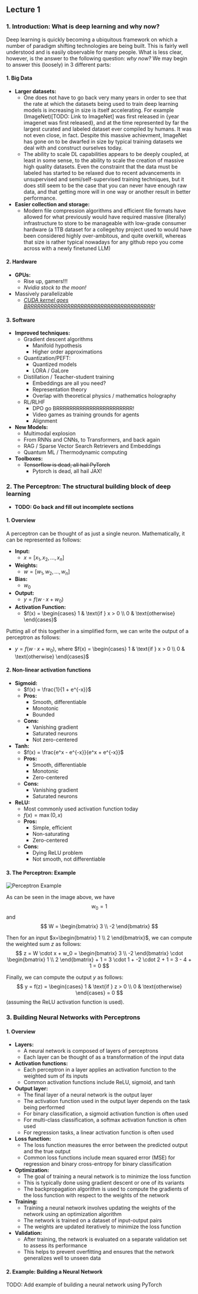 ## Lecture 1
### 1. Introduction: What is deep learning and why now?
Deep learning is quickly becoming a ubiquitous framework on which a number of paradigm shifting technologies are being built. This is fairly well understood and is easily observable for many people. What is less clear, however, is the answer to the following question: *why now?*
We may begin to answer this (loosely) in 3 different parts:
#### 1. **Big Data**
- **Larger datasets:**
    - One does not have to go back very many years in order to see that the rate at which the  datasets being used to train deep learning models is increasing in size is itself accelerating. For example (ImageNet)[TODO: Link to ImageNet] was first released in {year imagenet was first released}, and at the time represented by far the largest curated and labeled dataset ever compiled by humans. It was not even close, in fact. Despite this massive achievment, ImageNet has gone on to be dwarfed in size by typical training datasets we deal with and construct ourselves today. 
    - The ability to scale DL capabilities appears to be deeply coupled, at least in some sense, to the ability to scale the creation of massive high quality datasets. Even the constraint that the data must be labeled has started to be relaxed due to recent advancements in unsupervised and semi/self-supervised training techniques, but it does still seem to be the case that you can never have enough raw data, and that getting more will in one way or another result in better performance.
- **Easier collection and storage:**
    - Modern file compression algorithms and efficient file formats have allowed for what previously would have required massive (literally) infrastructure to store to be manageable with low-grade consumer hardware (a 1TB dataset for a college/toy project used to would have been considered highly over-ambitous, and quite overkill, whereas that size is rather typical nowadays for any github repo you come across with a newly finetuned LLM)
#### 2. **Hardware**
- **GPUs:**
    - Rise up, gamers!!!
    - *Nvidia stock to the moon!*
- Massively parallelizable
    - <u>*CUDA kernel goes BRRRRRRRRRRRRRRRRRRRRRRRRRRRRRRRRRRRRRR!*</u>
#### 3. Software
- **Improved techniques:**
    - Gradient descent algorithms
        - Manifold hypothesis
        - Higher order approximations
    - Quantization/PEFT:
        - Quantized models
        - LORA / GaLore
    - Distillation / Teacher-student training
        - Embeddings are all you need?
        - Representation theory
        - Overlap with theoretical physics / mathematics holography
    - RL/RLHF
        - DPO go BRRRRRRRRRRRRRRRRRRRRRRR!
        - Video games as training grounds for agents
        - Alignment
- **New Models:**
    - Multimodal explosion
    - From RNNs and CNNs, to Transformers, and back again
    - RAG / Sparse Vector Search Retrievers and Embeddings
    - Quantum ML / Thermodynamic computing
- **Toolboxes:**
    - <s>Tensorflow is dead, all hail PyTorch</s>
        - Pytorch is dead, all hail JAX!
### 2. The Perceptron: The structural building block of deep learning
- **TODO: Go back and fill out incomplete sections**
#### 1. Overview
A perceptron can be thought of as just a single neuron. Mathematically, it can be represented as follows:
- **Input:**
    - $x = [x_1, x_2, ..., x_n]$
- **Weights:**
    - $w = [w_1, w_2, ..., w_n]$
- **Bias:**
    - $w_0$
- **Output:**
    - $y = f(w \cdot x + w_0)$
- **Activation Function:**
    - $f(x) = \begin{cases} 1 & \text{if } x > 0 \\ 0 & \text{otherwise} \end{cases}$

Putting all of this together in a simplified form, we can write the output of a perceptron as follows:
- $y = f(w \cdot x + w_0)$, where $f(x) = \begin{cases} 1 & \text{if } x > 0 \\ 0 & \text{otherwise} \end{cases}$


#### 2. Non-linear activation functions
- **Sigmoid:**
    - $f(x) = \frac{1}{1 + e^{-x}}$
    - **Pros:**
        - Smooth, differentiable
        - Monotonic
        - Bounded
    - **Cons:**
        - Vanishing gradient
        - Saturated neurons
        - Not zero-centered
- **Tanh:**
    - $f(x) = \frac{e^x - e^{-x}}{e^x + e^{-x}}$
    - **Pros:**
        - Smooth, differentiable
        - Monotonic
        - Zero-centered
    - **Cons:**
        - Vanishing gradient
        - Saturated neurons
- **ReLU:**
    - Most commonly used activation function today
    - $f(x) = \max(0, x)$
    - **Pros:**
        - Simple, efficient
        - Non-saturating
        - Zero-centered
    - **Cons:**
        - Dying ReLU problem
        - Not smooth, not differentiable



#### 3. The Perceptron: Example
![Perceptron Example](/mit_intro_to_dl_2024/images/perceptron_example.png) 


As can be seen in the image above, we have 
$$
w_0 = 1
$$
and
$$
W = \begin{bmatrix} 3 \\ -2 \end{bmatrix}
$$

Then for an input $x=\begin{bmatrix} 1 \\ 2 \end{bmatrix}$, we can compute the weighted sum $z$ as follows:
$$
z = W \cdot x + w_0 = \begin{bmatrix} 3 \\ -2 \end{bmatrix} \cdot \begin{bmatrix} 1 \\ 2 \end{bmatrix} + 1 = 3 \cdot 1 + -2 \cdot 2 + 1 = 3 - 4 + 1 = 0
$$

Finally, we can compute the output $y$ as follows:  
$$
y = f(z) = \begin{cases} 1 & \text{if } z > 0 \\ 0 & \text{otherwise} \end{cases} = 0
$$
(assuming the ReLU activation function is used).

### 3. Building Neural Networks with Perceptrons
#### 1. Overview
- **Layers:**
    - A neural network is composed of layers of perceptrons
    - Each layer can be thought of as a transformation of the input data
- **Activation functions:**
    - Each perceptron in a layer applies an activation function to the weighted sum of its inputs
    - Common activation functions include ReLU, sigmoid, and tanh
- **Output layer:**
    - The final layer of a neural network is the output layer
    - The activation function used in the output layer depends on the task being performed
    - For binary classification, a sigmoid activation function is often used
    - For multi-class classification, a softmax activation function is often used
    - For regression tasks, a linear activation function is often used
- **Loss function:**
    - The loss function measures the error between the predicted output and the true output
    - Common loss functions include mean squared error (MSE) for regression and binary cross-entropy for binary classification
- **Optimization:**
    - The goal of training a neural network is to minimize the loss function
    - This is typically done using gradient descent or one of its variants
    - The backpropagation algorithm is used to compute the gradients of the loss function with respect to the weights of the network
- **Training:**
    - Training a neural network involves updating the weights of the network using an optimization algorithm
    - The network is trained on a dataset of input-output pairs
    - The weights are updated iteratively to minimize the loss function
- **Validation:**
    - After training, the network is evaluated on a separate validation set to assess its performance
    - This helps to prevent overfitting and ensures that the network generalizes well to unseen data

#### 2. Example: Building a Neural Network
TODO: Add example of building a neural network using PyTorch